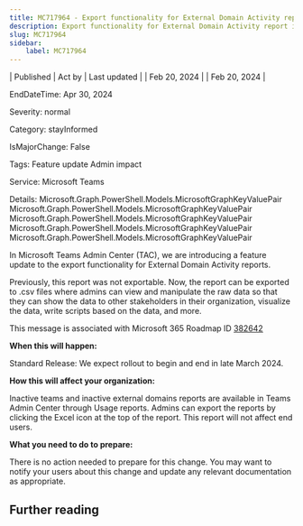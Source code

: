 ```yaml
---
title: MC717964 - Export functionality for External Domain Activity report in Microsoft Teams Admin Center
description: Export functionality for External Domain Activity report in Microsoft Teams Admin Center
slug: MC717964
sidebar:
    label: MC717964
---
```



| Published | Act by | Last updated |
| Feb 20, 2024 |  | Feb 20, 2024 |

EndDateTime: Apr 30, 2024

Severity: normal

Category: stayInformed

IsMajorChange: False

Tags: Feature update Admin impact

Service: Microsoft Teams

Details: Microsoft.Graph.PowerShell.Models.MicrosoftGraphKeyValuePair Microsoft.Graph.PowerShell.Models.MicrosoftGraphKeyValuePair Microsoft.Graph.PowerShell.Models.MicrosoftGraphKeyValuePair Microsoft.Graph.PowerShell.Models.MicrosoftGraphKeyValuePair Microsoft.Graph.PowerShell.Models.MicrosoftGraphKeyValuePair

<p>In Microsoft Teams Admin Center (TAC), we are introducing a feature update to the export functionality for External Domain Activity reports.&nbsp;</p><p>Previously, this report was not exportable. Now, the report can be exported to .csv files where admins can view and manipulate the raw data so that they can show the data to other stakeholders in their organization, visualize the data, write scripts based on the data, and more.</p><p>  
</p><p>
</p><p>
</p><p>This message is associated with Microsoft 365 Roadmap ID <a href="https://www.microsoft.com/microsoft-365/roadmap?filters=&amp;searchterms=382642" target="_blank">382642</a></p><p><b>When this will happen:</b></p><p>Standard Release: We expect rollout to begin and end in late March 2024.</p><p><b>How this will affect your organization:</b></p><p>Inactive teams and inactive external domains reports are available in Teams Admin Center through Usage reports. Admins can export the reports by clicking the Excel icon at the top of the report. This report will not affect end users.&nbsp;</p><p><b>What you need to do to prepare:</b></p><p>There is no action needed to prepare for this change. You may want to notify your users about this change and update any relevant documentation as appropriate.</p>

## Further reading
